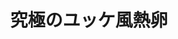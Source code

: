 ---
id: 238
title: "究極のユッケ風熱卵"
date_cooked: 
image: /images/cooklog/238-kyuukyoku-no-yukke-fuu-netsu-tamago.jpg
tags: [卵, 味付け卵]
cook_logs:
  - date: 
    rating:
    notes: >
  
      
    image: /images/cooklog/238-kyuukyoku-no-yukke-fuu-netsu-tamago.jpg
---